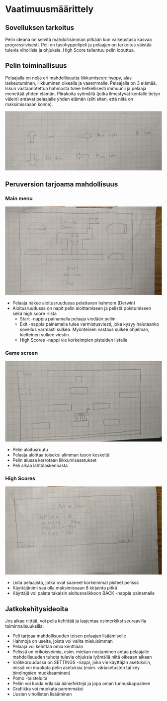 # Vaatimuusmäärittely

## Sovelluksen tarkoitus

Pelin ideana on selvitä mahdollisimman pitkään kun vaikeustaso kasvaa progressiivisesti. Peli on tasohyppelipeli ja pelaajan on tarkoitus väistää tulevia vihollisia ja ohjuksia. High Score tallentuu pelin loputtua. 

## Pelin toiminallisuus

Pelaajalla on neljä eri mahdollisuutta liikkumiseen: hyppy, alas laskeutuminen, liikkuminen oikealla ja vasemmalle. Pelaajalla on 3 elämää. Iskun vastaanotettua hahmosta tulee hetkellisesti immuunii ja pelaaja menettää yhden elämän. Piirakoita syömällä (jotka ilmestyvät kentälle tietyn välein) antavat pelaajalle yhden elämän (silti siten, että niitä on maksimissaaan kolme). 

![Image of Functionalities](https://github.com/Antsax/otm-harjoitustyo/blob/master/dokumentaatio/kuvat/settings.jpg)

## Peruversion tarjoama mahdollisuus

### Main menu

![Image of Main Menu](https://github.com/Antsax/otm-harjoitustyo/blob/master/dokumentaatio/kuvat/mainmenu.jpg)

- Pelaaja näkee aloitusruudussa pelattavan hahmom (Derwin)
- Aloitusruudussa on napit pelin aloittamiseen ja pelistä poistumiseen sekä high score -lista
  - Start -nappia painamalla pelaaja viedään peliin
  - Exit -nappia painamalla tulee varmistusviesti, joka kysyy halutaanko sovellus varmasti sulkea. Myönteinen vastaus sulkee ohjelman, kielteinen sulkee viestin.
  - High Scores -nappi vie korkeimpien pisteiden listalle

### Game screen

![Image of Game Screen](https://github.com/Antsax/otm-harjoitustyo/blob/master/dokumentaatio/kuvat/gamescreen.jpg)

- Pelin aloitusruutu
- Pelaaja aloittaa toiseksi alimman tason keskeltä
- Pelin alussa kerrotaan liikkumisasetukset
- Peli alkaa lähtölaskennasta

### High Scores

![Image of High Scores](https://github.com/Antsax/otm-harjoitustyo/blob/master/dokumentaatio/kuvat/highscores.jpg)

- Lista pelaajista, jotka ovat saaneet korkeimmat pisteet pelissä
- Käyttäjänimi saa olla maksimissaan 8 kirjainta pitkä
- Käyttäjä voi palata takaisin aloitusvalikkoon BACK -nappia painamalla

## Jatkokehitysideoita

Jos aikaa riittää, voi pelia kehittää ja laajentaa esimerkiksi seuraavilla toiminnalisuuksilla:

- Peli tarjoaa mahdollisuuden toisen pelaajan lisäämiselle
- Hahmoja on useita, joista voi valita mieluisimman
- Pelaaja voi kehittää omia kenttiään
- Pelissä on erikoisvoimia, esim. miekan nostaminen antaa pelaajalle mahdollisuuden tuhota tulevia ohjuksia lyömällä niitä oikeaan aikaan
- Valikkoruudussa on SETTINGS -nappi, joka vie käyttäjän asetuksiin, missä voi muokata pelin asetuksia (esim. väriasetusten tai key bindingsien muokkaaminen)
- Pomo -taisteluita
- Peliin voi luoda erilaisia ääniefektejä ja jopa oman tunnuskappaleen
- Grafiikka voi muokata paremmaksi
- Uusien vihollisten lisääminen
